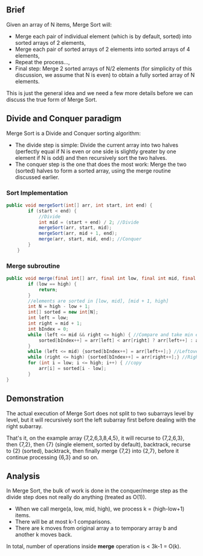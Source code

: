 ## Brief
Given an array of N items, Merge Sort will:
* Merge each pair of individual element (which is by default, sorted) into sorted arrays of 2 elements,
* Merge each pair of sorted arrays of 2 elements into sorted arrays of 4 elements,
* Repeat the process...,
* Final step: Merge 2 sorted arrays of N/2 elements (for simplicity of this discussion, we assume that N is even) to obtain a fully sorted array of N elements.

This is just the general idea and we need a few more details before we can discuss the true form of Merge Sort.  

## Divide and Conquer paradigm
Merge Sort is a Divide and Conquer sorting algorithm:  

* The divide step is simple: Divide the current array into two halves (perfectly equal if N is even or one side is slightly greater by one element if N is odd) and then recursively sort the two halves.
* The conquer step is the one that does the most work: Merge the two (sorted) halves to form a sorted array, using the merge routine discussed earlier.

### Sort Implementation
```java
public void mergeSort(int[] arr, int start, int end) {
        if (start < end) {
            //Divide
            int mid = (start + end) / 2; //Divide
            mergeSort(arr, start, mid);
            mergeSort(arr, mid + 1, end);
            merge(arr, start, mid, end); //Conquer
        }
    }
```
### Merge subroutine
```java
public void merge(final int[] arr, final int low, final int mid, final int high) {
        if (low == high) {
            return;
        }
        //elements are sorted in [low, mid], [mid + 1, high]
        int N = high - low + 1;
        int[] sorted = new int[N];
        int left = low;
        int right = mid + 1;
        int bIndex = 0;
        while (left <= mid && right <= high) { //Compare and take min element, increment partition index if taken
            sorted[bIndex++] = arr[left] < arr[right] ? arr[left++] : arr[right++];
        }
        while (left <= mid) {sorted[bIndex++] = arr[left++];} //Leftover, if any
        while (right <= high) {sorted[bIndex++] = arr[right++];} //Rightover, if any
        for (int i = low; i <= high; i++) { //copy
            arr[i] = sorted[i - low];
        }
}
```
## Demonstration
The actual execution of Merge Sort does not split to two subarrays level by level, but it will recursively sort the left subarray first before dealing with the right subarray.

That's it, on the example array {7,2,6,3,8,4,5}, it will recurse to {7,2,6,3}, then {7,2}, then {7} (single element, sorted by default), backtrack, recurse to {2} (sorted), backtrack, then finally merge {7,2} into {2,7}, before it continue processing {6,3} and so on.

## Analysis
In Merge Sort, the bulk of work is done in the conquer/merge step as the divide step does not really do anything (treated as O(1)).

* When we call merge(a, low, mid, high), we process k = (high-low+1) items.
* There will be at most k-1 comparisons.
* There are k moves from original array a to temporary array b and another k moves back.

In total, number of operations inside **merge** operation is < 3k-1 = O(k).
